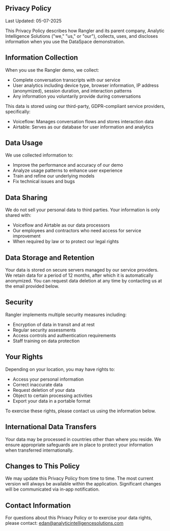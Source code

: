 ## Privacy Policy
Last Updated: 05-07-2025

This Privacy Policy describes how Rangler and its parent company, Analytic Intelligence Solutions ("we," "us," or "our"), collects, uses, and discloses information when you use the DataSpace demonstration.

## Information Collection
When you use the Rangler demo, we collect:
- Complete conversation transcripts with our service
- User analytics including device type, browser information, IP address (anonymized), session duration, and interaction patterns
- Any information you voluntarily provide during conversations

This data is stored using our third-party, GDPR-compliant service providers, specifically:
- Voiceflow: Manages conversation flows and stores interaction data
- Airtable: Serves as our database for user information and analytics

## Data Usage
We use collected information to:
- Improve the performance and accuracy of our demo
- Analyze usage patterns to enhance user experience
- Train and refine our underlying models
- Fix technical issues and bugs

## Data Sharing
We do not sell your personal data to third parties. Your information is only shared with:
- Voiceflow and Airtable as our data processors
- Our employees and contractors who need access for service improvement
- When required by law or to protect our legal rights

## Data Storage and Retention
Your data is stored on secure servers managed by our service providers. We retain data for a period of 12 months, after which it is automatically anonymized. You can request data deletion at any time by contacting us at the email provided below.

## Security
Rangler implements multiple security measures including:
- Encryption of data in transit and at rest
- Regular security assessments
- Access controls and authentication requirements
- Staff training on data protection

## Your Rights
Depending on your location, you may have rights to:
- Access your personal information
- Correct inaccurate data
- Request deletion of your data
- Object to certain processing activities
- Export your data in a portable format

To exercise these rights, please contact us using the information below.

## International Data Transfers
Your data may be processed in countries other than where you reside. We ensure appropriate safeguards are in place to protect your information when transferred internationally.

## Changes to This Policy
We may update this Privacy Policy from time to time. The most current version will always be available within the application. Significant changes will be communicated via in-app notification.

## Contact Information
For questions about this Privacy Policy or to exercise your data rights, please contact: edan@analyticintelligencesolutions.com
